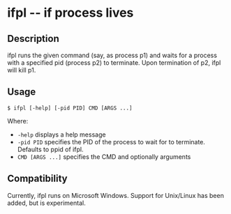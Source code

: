 ifpl -- if process lives
========================

Description
-----------

ifpl runs the given command (say, as process p1) and waits for a process with a specified pid (process p2) to terminate.
Upon termination of p2, ifpl will kill p1.

Usage
-----

`$ ifpl [-help] [-pid PID] CMD [ARGS ...]`

Where:

  - `-help` displays a help message
  - `-pid PID` specifies the PID of the process to wait for to terminate. Defaults to ppid of ifpl.
  - `CMD [ARGS ...]` specifies the CMD and optionally arguments

Compatibility
-------------

Currently, ifpl runs on Microsoft Windows.
Support for Unix/Linux has been added, but is experimental.
